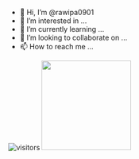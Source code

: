 - 👋 Hi, I’m @rawipa0901
- 👀 I’m interested in ...
- 🌱 I’m currently learning ...
- 💞️ I’m looking to collaborate on ...
- 📫 How to reach me ...

![visitors](https://visitor-badge.glitch.me/badge?page_id=page.id)
<img height="180em" src=" https://github-readme-stats.vercel.app/api?username=Rawipa_icons=true&hide_border=true&&count_private=true&include_all_commits=true " />
<!---
rawipa0901/rawipa0901 is a ✨ special ✨ repository because its `README.md` (this file) appears on your GitHub profile.
You can click the Preview link to take a look at your changes.
--->

